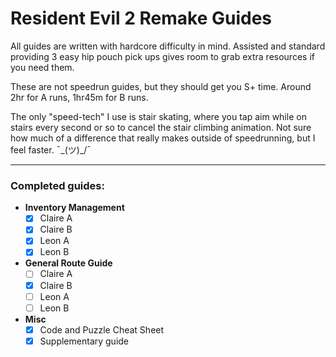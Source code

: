 # Resident Evil 2 Remake Guides

All guides are written with hardcore difficulty in mind. Assisted and standard providing 3 easy hip pouch pick ups gives room to grab extra resources if you need them.

These are not speedrun guides, but they should get you S+ time. Around 2hr for A runs, 1hr45m for B runs. 

The only "speed-tech" I use is stair skating, where you tap aim while on stairs every second or so to cancel the stair climbing animation. Not sure how much of a difference that really makes outside of speedrunning, but I feel faster. ¯\_(ツ)_/¯

---

### Completed guides:
- **Inventory Management**
  - [x] Claire A
  - [x] Claire B
  - [x] Leon A
  - [x] Leon B

- **General Route Guide**
  - [ ] Claire A
  - [x] Claire B
  - [ ] Leon A
  - [ ] Leon B

- **Misc**
  - [x] Code and Puzzle Cheat Sheet
  - [x] Supplementary guide
